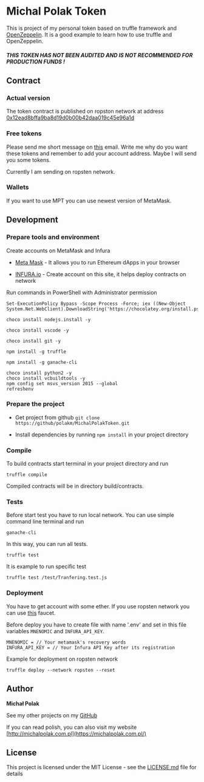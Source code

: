 # Michal Polak Token

This is  project of my personal token based on truffle framework and [OpenZeppelin](https://openzeppelin.org/). It is a good example to learn how to use truffle and OpenZeppelin.

<h5>THIS TOKEN HAS NOT BEEN AUDITED AND IS NOT RECOMMENDED FOR PRODUCTION FUNDS !</h5>

## Contract 

### Actual version
The token contract is published on ropston network at address
[0x12ead8bffa9ba8d19d0b00b42daa019c45e96a1d](https://ropsten.etherscan.io/token/0x12ead8bffa9ba8d19d0b00b42daa019c45e96a1d)

### Free tokens

Please send me short message on [this](mailto:michal.polak.token@gmail.com) email. Write me why do you want these tokens and remember to add your account address. Maybe I will send you some tokens.  

Currently I am sending on ropsten network.

### Wallets

If you want to use MPT you can use newest version of MetaMask.

## Development

### Prepare tools and environment
 
Create accounts on MetaMask and Infura

* [Meta Mask](https://metamask.io/) - It allows you to run Ethereum dApps in your browser

* [INFURA.io](https://infura.io/) - Create account on this site, it helps deploy contracts on network 

Run commands in PowerShell with Administrator permission

```
Set-ExecutionPolicy Bypass -Scope Process -Force; iex ((New-Object System.Net.WebClient).DownloadString('https://chocolatey.org/install.ps1'))
```
```
choco install nodejs.install -y
```
```
choco install vscode -y
```
```
choco install git -y
```
```
npm install -g truffle
```
```
npm install -g ganache-cli
```
```
choco install python2 -y
choco install vcbuildtools -y
npm config set msvs_version 2015 --global
refreshenv
```

### Prepare the project

* Get project from github `git clone https://github/polakm/MichalPolakToken.git`

* Install dependencies by running `npm install` in your project directory

### Compile

To build contracts start terminal in your project directory and run 

```
truffle compile
```

Compiled contracts will be in directory build/contracts.

### Tests

Before start test you have to run local network. You can use simple command line terminal and run 

```
ganache-cli
```

In this way, you can run all tests.

```
truffle test
```

It is example to run specific test

```
truffle test /test/Tranfering.test.js
```

### Deployment

You have to get account with some ether. If you use ropsten network you can use [this](https://faucet.ropsten.be/) faucet.

Before deploy you have to create file with name '.env' and set in this file variables `MNENOMIC` and `INFURA_API_KEY`. 

```
MNENOMIC = // Your metamask's recovery words
INFURA_API_KEY = // Your Infura API Key after its registration
```

Example for deployment on ropsten network
```
truffle deploy --network ropsten --reset
```


## Author 

**Michał Polak**

See my other projects on my [GitHub](https://github.com/polakm)

If you can read polish, you can also visit my website [http://michalpolak.com.pl](https://michalpolak.com.pl/)

## License

This project is licensed under the MIT License - see the [LICENSE.md](LICENSE.md) file for details
